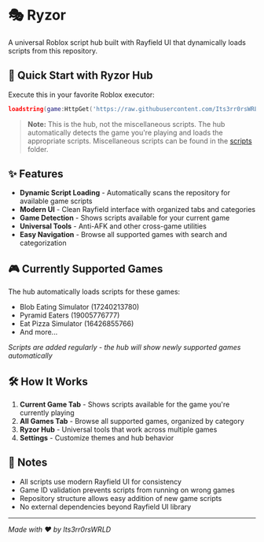 # 🎭 Ryzor

A universal Roblox script hub built with Rayfield UI that dynamically loads scripts from this repository.

## 🚀 Quick Start with Ryzor Hub

Execute this in your favorite Roblox executor:
```lua
loadstring(game:HttpGet('https://raw.githubusercontent.com/Its3rr0rsWRLD/Ryzor/main/source.lua'))()
```

> **Note:** This is the hub, not the miscellaneous scripts. The hub automatically detects the game you're playing and loads the appropriate scripts. Miscellaneous scripts can be found in the [scripts](https://github.com/Its3rr0rsWRLD/Ryzor/tree/main/scripts/misc/README.md) folder.

## ✨ Features

- **Dynamic Script Loading** - Automatically scans the repository for available game scripts
- **Modern UI** - Clean Rayfield interface with organized tabs and categories  
- **Game Detection** - Shows scripts available for your current game
- **Universal Tools** - Anti-AFK and other cross-game utilities
- **Easy Navigation** - Browse all supported games with search and categorization

## 🎮 Currently Supported Games

The hub automatically loads scripts for these games:
- Blob Eating Simulator (17240213780)
- Pyramid Eaters (19005776777) 
- Eat Pizza Simulator (16426855766)
- And more...

*Scripts are added regularly - the hub will show newly supported games automatically*

## 🛠️ How It Works

1. **Current Game Tab** - Shows scripts available for the game you're currently playing
2. **All Games Tab** - Browse all supported games, organized by category
3. **Ryzor Hub** - Universal tools that work across multiple games
4. **Settings** - Customize themes and hub behavior

## 📝 Notes

- All scripts use modern Rayfield UI for consistency
- Game ID validation prevents scripts from running on wrong games
- Repository structure allows easy addition of new game scripts
- No external dependencies beyond Rayfield UI library

---

*Made with ❤️ by Its3rr0rsWRLD*
